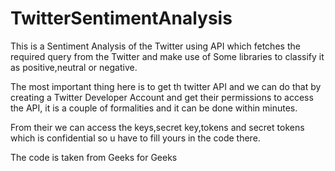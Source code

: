 # TwitterSentimentAnalysis

This is a Sentiment Analysis of the Twitter using API which fetches the required query from the Twitter and make use of Some libraries to classify it as positive,neutral or negative.

The most important thing here is to get th twitter API and we can do that by creating a Twitter Developer Account and get their permissions to access the API, it is a couple of formalities and it can be done within minutes.

From their we can access the keys,secret key,tokens and secret tokens which is confidential so u have to fill yours in the code there.

The code is taken from Geeks for Geeks
